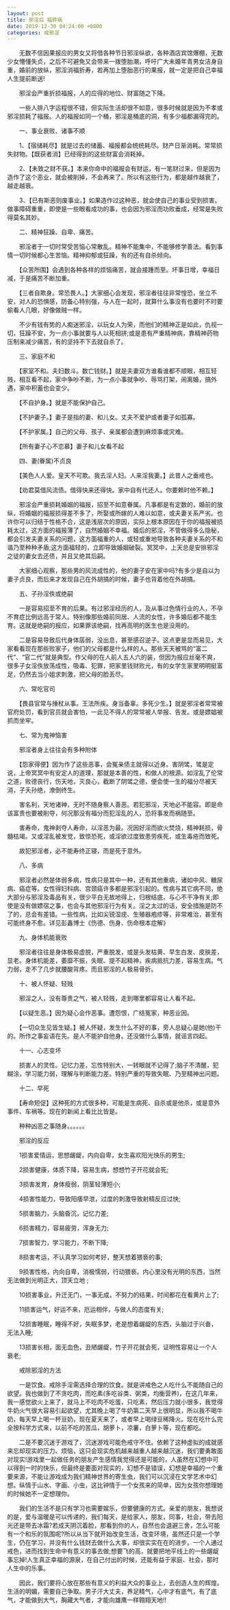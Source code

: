 ```yaml
---
layout: post
title: 邪淫后 福转祸
date: 2019-12-30 04:24:00 +0800
categories: 戒邪淫
---
```




　　无数不信因果报应的男女又将借各种节日邪淫纵欲，各种酒店宾馆爆棚，无数少女懵懂失贞，之后不可避免又会带来一拨堕胎潮，呼吁广大未婚年青男女洁身自重，婚前的放纵，邪淫消福折寿，若再加上堕胎恶行的果报，就一定是把自己幸福人生提前断送!

　　邪淫会严重折损福报，人的应得的地位、财富随之下降。

　　一些人排八字运程很不错，但实际生活却很不如意，很多时候就是因为不孝或邪淫损耗了福报。人的福报如同一个桶，邪淫是桶底的洞，有多少福都漏得完的。

　　一、事业衰败、诸事不顺

　　1、【宿储耗尽】就是过去的储蓄、福报都会统统耗尽。财产日渐消耗。常常损失财物。【既获者消】已经得到的这些财富会消耗掉。

　　2、【未致之财不获。】本来你命中的福报会有财运，有一笔财过来，但是因为造作了这个恶业，就会被削掉，不会再来了。所以有这些行为，都是越作越衰了，越走越衰。

　　3、【已有斯恶则废事业。】如果造作过这种恶，就会使自己的事业受到损害。做事障碍重重，即使是一些眼看成功的事，也会因为邪淫而功败垂成，经常是失败得莫名其妙。

　　二、精神狂躁、自卑、痛苦。

　　邪淫者于一切时常受苦恼心常散乱。精神不能集中，不能够修学善法。看到事情一切时候都心生苦恼。精神抑郁或狂躁，有的还有自杀倾向。

　　【众苦所围】会遇到各种各样的烦恼痛苦，就会接踵而至。坏事日增，幸福日减，于是痛苦不断加重。

　　【三者自欺身。常恐畏人。】大家细心会发现，邪淫者往往非常惶恐，坐立不安，对人的恐惧感，防备心特别强，与人在一起时，就算什么事没有也要时不时要偷看人几眼，好像做贼一样。

　　不少有钱有势的人痴迷邪淫，以玩女人为荣，而他们的精神正是如此，仇视一切，狂躁不安，为一点小事就要与人以死相拼;或是患有严重精神病，靠精神药物压制来减少痛苦，有的坚持不下去就自杀了。

　　三、家庭不和

　　【家室不和。夫妇数斗。数亡钱财。】就是夫妻双方谁看谁都不顺眼，相互轻贱，相互看不起，家中争吵不断，为一点小事就争吵、辱骂打架，闹离婚，搞外遇，家中积蓄也会变少。

　　【不自护身。】就是不能保护自己。

　　【不护妻子。】妻子是指的妻、和儿女。丈夫不爱护或者妻子如孤寡。

　　【不护家属。】自己的父母、孩子、亲属都会遭到麻烦事或灾难。

　　【所有妻子心不恋慕】妻子和儿女看不起

　　四、妻(眷属)不贞良

　　【美色人人爱。皇天不可欺。我去淫人妇。人来淫我妻。】此昔人之垂戒也。

　　【劝君莫借风流债。借得快来还得快。家中自有代还人。你要赖时他不赖。】

　　邪淫会严重损耗婚姻的福报，招至不如意眷属。凡事都是有定数的，婚前的放纵，将婚姻的福报损得差不多了，所娶或所嫁的人难以如意，或夫妻关系严劣。也许你可以归结于性格不合，这是浅层次的原因，实际上根本原因在于你的福报被损耗太过，这方面的福报薄了，自然婚姻不幸福。婚后的邪淫，不管做得多么隐秘，都会引发夫妻关系的问题，这方面福重的人，或轻或重地导致各种夫妻关系的不和谐乃至种种矛盾;这方面福轻的，立即导致婚姻破裂。冥冥中，上天总是安排邪淫之徒的妻女去还债，并且又绝其后嗣。

　　大家细心观察，那些男的风流成性的，他的妻子安在家中吗?有多少是自以为妻子贞良，而后来才发现自己在外胡搞的时候，妻子也背着他在外胡搞。

　　五、子孙淫佚或绝嗣

　　一是容易招至不育的后果。有过邪淫经历的人，及从事过色情行业的人，不孕不育症比例远高于常人。特别像那些婚前同居、人流的女性，许多婚后都不能生育。这就是绝嗣的报应，如果罪该绝嗣，找再高明的医生也是没用的。

　　二是容易导致后代身体孱弱，没出息，甚至感召逆子。这点更是显而易见，大家看看现在那些败家子，他们的父母都是什么样的人。那些天天被骂的“富二代”、“官二代”就是典型。作父母的在人前人五人六的装，但因为报应丝毫不爽，很多子女淫佚放荡成性，吸毒、犯罪，把家里钱财败光，有的女学生家里明明挺富足，仍然去当小姐求刺激，把父母的脸丢尽。

　　六、常吃官司

　　【畏县官常与捶杖从事。王法所疾。身当备辜。多死少生。】就是邪淫者常常被官府处罚，看到官员就会害怕，一此见不得人的常常被人举报、告发。或是嫖娼被抓而坐牢。

　　七、常为鬼神恼害

　　邪淫者身上往往会有多种附体

　　【怨家得便】因为作了这些恶事，会冤亲债主就得以近身。害阴骘，骘是定说，上帝冥冥中有安定人的道理，那就是本善的性，和做人的根源。如淫乱了伦常之道，败德丧行，伤天地，灭良心，截断了阴骘之德，便会使一生的福分尽被天消，子夭孙绝，潦倒终生。

　　害名利，天地诸神，无时不随身察人善恶。若犯邪淫，天地必不能容。即是命该富贵也要被削夺，何况那没有福分而犯淫乱的人，恐将事发而祸随至。

　　害寿命，鬼神剥夺人寿命，以淫恶为最。况因好淫而欲火焚烧，精神耗损，骨髓枯竭。又或淫乱被发觉，致惊恐死，或淫欲过度致患劳疾死，或生毒疮而致死。

　　故犯邪淫者，必不能寿终正寝，而是死于意外。

　　八、多病

　　邪淫者必然是体弱多病，性病只是其中一种，还有其他重病，诸如中风、糖尿病、癌症等。女性得妇科病、宫颈癌许多都是邪淫引起的。性病与其它病不同，绝大部分与邪淫及毒品有关，很少平白无故地得上，归根结底，与心不干净有关;即使是没有做嫖宿之事，也会与其他邪淫行为有关。淫之太过的话，安全措施是防不了的，总会有差错。一些性病，比如尖锐湿疣、生殖器疱疹等，非常难治，甚至有可能终身不愈。详见彭鑫博士《伤德、伤身、伤命根本症解》

　　九、身体机能衰败

　　邪淫者往往是身体极易虚脱，严重脱发，或是头发枯黄、早生白发、皮肤差，显老。身体机能差，萎靡不振，失眠、提不起精神，疾病抵抗力差，容易生病。气力弱，走不了几步就腰酸背疼。而且邪淫的人极易骨折。

　　十、被人怀疑、轻贱

　　邪淫之人，没有尊贵之气，被人轻贱，走到哪里都容易让人看不起。

　　【以疑生恶。】因为疑心会作恶事。遭怨恨，广结冤家，种恶业因。

　　【一切众生见皆生疑。】被人怀疑，发生什么不好的事，旁人总疑心是她(他)干的。所作之事妄语在先。是人不能护自他身。还没做什么事情，就谣言四起。

　　十一、心志变坏

　　损害人的灵性。记忆力差，忘性特别大，一转眼就不记得了;脑子不清醒，犯糊涂，学习能力弱，理解与判断能力差。特别严重的导致失眠、乃至精神出问题。

　　十二、早死

　　【寿命短促】这种死的方式很多种，可能是生病死、自杀或是他杀，或是意外事件、车祸等。现在的新闻上看比比皆是。

　　种种凶恶之事随身。。。。。。

　　邪淫的反应

　　1损害爱情运，思想龌龊，内向自卑，女生喜欢阳光快乐的男生;

　　2损害健康，体质下降，容易生病，想想竹子开花就会死;

　　3损害发育，身体瘦弱，阴茎轻薄短小;

　　4损害性能力，导致阳痿早泄，过度的刺激导致射精反应过快;

　　5损害脑力，头脑昏沉，记忆力差;

　　6损害精力，容易疲劳，浑身无力;

　　7损害智力，学习能力，不断下降;

　　8损害考运，不认真学习如何考好，整天想着猥亵的事;

　　9损害性格，内向自卑，消极懦弱，行动猥亵。内心里没有光明的东西，当然无法做到光明正大，顶天立地 ;

　　10损害事业，升迁无门，一事无成，不努力的结果，时间都花在看黄片上了;

　　11损害运气，好运不来，厄运相伴，与做人的态度有关;

　　12损害睡眠，睡得不好，失眠多梦，老是想着龌龊的东西，头脑过于兴奋，无法入睡;

　　13损害长相，面无血色，丑陋龌龊，竹子开花就会死，证明性容易让一个人衰老;

　　戒除邪淫的方法

　　一是饮食。戒除手淫需选择合理的饮食。就是讲戒色之人吃什么不能随自己的欲望。我也做到了不贪吃肉，而吃素(多吃谷类、粥类，均衡营养)，在这几年来，我一感觉欲火上来了，就马上不吃肉不吃蛋，只吃素，然后压力就小很多，我觉得牛奶火气很大容易引起欲望，尤其晚上喝了牛奶第二天早上很明显，所以我不喝牛奶，每天早上喝一杯豆奶，现在夏天来了，或者早上喝绿豆稀降火。现在吃什么完全按科学方式来，以前不吃的苦瓜，胡萝卜，凉薯，白萝卜等，现在都吃。

　　二是不要沉迷于游戏了，沉迷游戏可能色戒守不住。依赖了这种虚拟的成就感来忘却现实的压力、烦恼，这只会现实危机越来越重人越来越沉迷，我们要勇敢面对现实!游戏里一起做任务的朋友产生感情我觉得还是可能的，人虽然在幻想中可以得到一时的快乐，但最终是要面对现实的，幻想不是错误，幻想是幸福的一个重要来源，不能让游戏成为我们精神世界的寄生虫，我们可以沉浸在文学艺术中幻想。纵情于山水、字画、小虫，这比钟情于一个女孩来的简单，因为女孩你想理她的时候她不一定想理你。

　　我们的生活不是只有学习也需要娱乐，但要健康的方式。亲爱的朋友，我想说的是，爱与温暖是可以传递的，我们每天，是给家人，朋友，同事，社会，带去阳光还是带去冰霜?若成天阴沉着脸，那看到你的人，自然也会退避三舍，怎么可能有一个和乐的氛围呢?所以从当下就开始改变生活，改变环境，虽然还只是一个学生，仍在学习，并没有什么钱财去做什么大事，却很实实在在的进步。一个人通过戒色，进而找到生命中有意义的事去做;想要飞的高，就要把地平线上的一些龌龊事忘掉!人生真正幸福的源泉，在自己付出的时候，还能有益于家庭、社会，那时人生中的乐事。

　　因此，我们要将心放在那些有意义的利益大众的事业上，去创造人生的辉煌。生活的明媚，需要自己争取。男子汗大丈夫，养足精气，心中才有底气，有了底气，才能做到大气，胸藏大气者，才能向雄鹰一样翱翔天地!!


